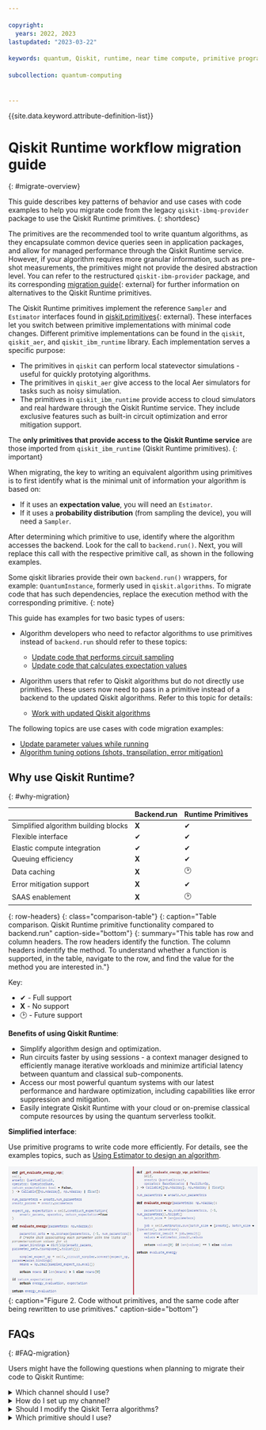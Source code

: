 ```yaml
---

copyright:
  years: 2022, 2023
lastupdated: "2023-03-22"

keywords: quantum, Qiskit, runtime, near time compute, primitive programs, IBM Quantum Platform

subcollection: quantum-computing


---
```



{{site.data.keyword.attribute-definition-list}}

# Qiskit Runtime workflow migration guide
{: #migrate-overview}

This guide describes key patterns of behavior and use cases with code
examples to help you migrate code from the legacy `qiskit-ibmq-provider`
package to use the Qiskit Runtime primitives.
{: shortdesc}

The primitives are the recommended tool to write quantum algorithms, as
they encapsulate common device queries seen in application packages, and
allow for managed performance through the Qiskit Runtime service.
However, if your algorithm requires more granular information, such as
pre-shot measurements, the primitives might not provide the desired
abstraction level. You can refer to the restructured
`qiskit-ibm-provider` package, and its corresponding [migration guide](https://qiskit.org/documentation/partners/qiskit_ibm_provider/tutorials/Migration_Guide_from_qiskit-ibmq-provider.html){: external}
for further information on alternatives to the Qiskit Runtime
primitives.

The Qiskit Runtime primitives implement the reference `Sampler` and
`Estimator` interfaces found in
[qiskit.primitives](https://qiskit.org/documentation/apidoc/primitives.html){: external}.
These interfaces let you switch between primitive implementations with
minimal code changes. Different primitive implementations can be found
in the `qiskit`, `qiskit_aer`, and `qiskit_ibm_runtime` library. Each
implementation serves a specific purpose:

- The primitives in `qiskit` can perform local statevector simulations - useful for quickly prototying algorithms.
- The primitives in `qiskit_aer` give access to the local Aer simulators for tasks such as noisy simulation.
- The primitives in `qiskit_ibm_runtime` provide access to cloud simulators and real hardware through the Qiskit Runtime service. They include exclusive features such as built-in circuit optimization and error mitigation support.

The **only primitives that provide access to the Qiskit Runtime service** are those imported from `qiskit_ibm_runtime` (Qiskit Runtime primitives).
{: important}

When migrating, the key to writing an equivalent algorithm using
primitives is to first identify what is the minimal unit of information
your algorithm is based on:

- If it uses an **expectation value**, you will need an `Estimator`.
- If it uses a **probability distribution** (from sampling the device), you will need a `Sampler`.

After determining which primitive to use, identify where the algorithm
accesses the backend. Look for the call to `backend.run()`. Next, you
will replace this call with the respective primitive call, as shown in
the following examples.

Some qiskit libraries provide their own `backend.run()` wrappers, for
example: `QuantumInstance`, formerly used in `qiskit.algorithms`. To
migrate code that has such dependencies, replace the execution method
with the corresponding primitive.
{: note}

This guide has examples for two basic types of users:

- Algorithm developers who need to refactor algorithms to use primitives instead of `backend.run` should refer to these topics:
   - [Update code that performs circuit sampling](/docs/quantum-computing?topic=quantum-computing-migrate-sampler)
   - [Update code that calculates expectation values](/docs/quantum-computing?topic=quantum-computing-migrate-estimator)

- Algorithm users that refer to Qiskit algorithms but do not directly use primitives. These users now need to pass in a primitive instead of a backend to the updated Qiskit algorithms. Refer to this topic for details:
   - [Work with updated Qiskit algorithms](/docs/quantum-computing?topic=quantum-computing-migrate-qiskit-alg)

The following topics are use cases with code migration examples:

- [Update parameter values while running](/docs/quantum-computing?topic=quantum-computing-migrate-update-parm)
- [Algorithm tuning options (shots, transpilation, error mitigation)](/docs/quantum-computing?topic=quantum-computing-migrate-tuning)

## Why use Qiskit Runtime?
{: #why-migration}

|  | Backend.run | Runtime Primitives |
|-----|-----|-----|
| Simplified algorithm building blocks | **X** | ✔ |
| Flexible interface | ✔ | ✔ |
| Elastic compute integration | ✔ | ✔ |
| Queuing efficiency | **X** | ✔ |
| Data caching | **X** |🕑 |
| Error mitigation support | **X** | ✔ |
| SAAS enablement | **X** | 🕑 |
{: row-headers}
{: class="comparison-table"}
{: caption="Table comparison. Qiskit Runtime primitive functionality compared to backend.run" caption-side="bottom"}
{: summary="This table has row and column headers. The row headers identify the function. The column headers indentify the method. To understand whether a function is supported, in the table, navigate to the row, and find the value for the method you are interested in."}

Key:
* ✔ - Full support
* **X** - No support
* 🕑 - Future support

**Benefits of using Qiskit Runtime**:

- Simplify algorithm design and optimization.
- Run circuits faster by using sessions - a context manager designed to efficiently manage iterative workloads and minimize artificial latency between quantum and classical sub-components.
- Access our most powerful quantum systems with our latest performance and hardware optimization, including capabilities like error suppression and mitigation.
- Easily integrate Qiskit Runtime with your cloud or on-premise classical compute resources by using the quantum serverless toolkit.

**Simplified interface**:

Use primitive programs to write code more efficiently. For details, see the examples topics, such as [Using Estimator to design an algorithm](/docs/quantum-computing?topic=quantum-computing-migrate-estimator).

![Code without primitives, and the same code after being rewritten to use primitives.](images/compare-code.png "Code without primitives, and the same code after being rewritten to use primitives."){: caption="Figure 2. Code without primitives, and the same code after being rewritten to use primitives." caption-side="bottom"}

## FAQs
{: #FAQ-migration}

Users might have the following questions when planning to migrate their
code to Qiskit Runtime:

<details>
<summary>Which channel should I use?</summary>

After deciding to use Qiskit Runtime primitives, the user must determine
whether to access Qiskit Runtime through IBM Cloud or IBM Quantum
Platform. Some information that might help you decide includes:

- The available plans:
   - Qiskit Runtime is available in both the Open (free access) or Premium (contract-based paid access) plan on IBM Quantum Platform. See [IBM Quantum access plans](https://www.ibm.com/quantum/access-plans) for details.
   - Qiskit Runtime is accessible through the Lite (free access) or Standard (pay-as-you-go access) plan in IBM Cloud. See [Plans](/docs/quantum-computing?topic=quantum-computing-plans) for details.
- The use case requirements:
   - IBM Quantum Platform offers a visual circuit composer (Quantum Composer) and a Jupyter Notebook environment (Quantum Lab).
   - IBM Cloud offers a cloud native service that is ideal if users need to integrate quantum capabilities with other cloud services.

</details>

<details>
<summary>How do I set up my channel?</summary>

After deciding which channel to use to interact with Qiskit Runtime, you
can get set up on either platform using the instructions below:

- To get started with Qiskit Runtime on IBM Quantum Platform, see [Experiment with Qiskit Runtime](https://quantum-computing.ibm.com/services/resources/docs/resources/runtime/start).
- To get started with Qiskit Runtime on IBM Cloud, see the [Getting Started guide](/docs/quantum-computing?topic=quantum-computing-get-started).

</details>

<details>
<summary>Should I modify the Qiskit Terra algorithms?</summary>

As of v0.22, [Qiskit Terra algorithms](https://github.com/Qiskit/qiskit-terra/tree/main/qiskit/algorithms){: external} use Qiskit Runtime primitives. Thus, there is no need for users to
modify amplitude estimators or any other Qiskit Terra algorithms.

</details>

<details>
<summary>Which primitive should I use?</summary>

When choosing which primitive to use, you first need to understand
whether the algorithm uses a **quasi-probability distribution** sampled
from a quantum state (a list of quasi-probabilities), or an
**expectation value** of a certain observable with respect to a
quantum state (a real number).

A probability distribution is often of interest in optimization problems
that return a classical bit string, encoding a certain solution to a
problem at hand. In these cases, you might be interested in finding a
bit string that corresponds to a ket value with the largest probability
of being measured from a quantum state, for example.

An expectation value of an observable could be the target quantity in
scenarios where knowing a quantum state is not relevant. This often
occurs in optimization problems or chemistry applications. For example,
when trying to discover the extremal energy of a system.

</details>


